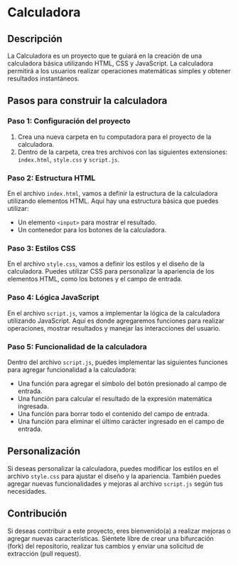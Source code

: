 # Calculadora

## Descripción

La Calculadora es un proyecto que te guiará en la creación de una calculadora básica utilizando HTML, CSS y JavaScript. La calculadora permitirá a los usuarios realizar operaciones matemáticas simples y obtener resultados instantáneos.

## Pasos para construir la calculadora

### Paso 1: Configuración del proyecto

1. Crea una nueva carpeta en tu computadora para el proyecto de la calculadora.
2. Dentro de la carpeta, crea tres archivos con las siguientes extensiones: `index.html`, `style.css` y `script.js`.

### Paso 2: Estructura HTML

En el archivo `index.html`, vamos a definir la estructura de la calculadora utilizando elementos HTML. Aquí hay una estructura básica que puedes utilizar:

- Un elemento `<input>` para mostrar el resultado.
- Un contenedor para los botones de la calculadora.

### Paso 3: Estilos CSS

En el archivo `style.css`, vamos a definir los estilos y el diseño de la calculadora. Puedes utilizar CSS para personalizar la apariencia de los elementos HTML, como los botones y el campo de entrada.

### Paso 4: Lógica JavaScript

En el archivo `script.js`, vamos a implementar la lógica de la calculadora utilizando JavaScript. Aquí es donde agregaremos funciones para realizar operaciones, mostrar resultados y manejar las interacciones del usuario.

### Paso 5: Funcionalidad de la calculadora

Dentro del archivo `script.js`, puedes implementar las siguientes funciones para agregar funcionalidad a la calculadora:

- Una función para agregar el símbolo del botón presionado al campo de entrada.
- Una función para calcular el resultado de la expresión matemática ingresada.
- Una función para borrar todo el contenido del campo de entrada.
- Una función para eliminar el último carácter ingresado en el campo de entrada.

## Personalización

Si deseas personalizar la calculadora, puedes modificar los estilos en el archivo `style.css` para ajustar el diseño y la apariencia. También puedes agregar nuevas funcionalidades y mejoras al archivo `script.js` según tus necesidades.

## Contribución

Si deseas contribuir a este proyecto, eres bienvenido(a) a realizar mejoras o agregar nuevas características. Siéntete libre de crear una bifurcación (fork) del repositorio, realizar tus cambios y enviar una solicitud de extracción (pull request).



